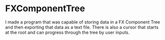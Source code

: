 # FXComponentTree
I made a program that was capable of storing data in a FX Component Tree and then exporting that data as a text file. There is also a cursor that starts at the root and can progress through the tree by user inputs.
